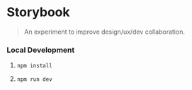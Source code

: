 # Storybook
> An experiment to improve design/ux/dev collaboration.

### Local Development

1. `npm install`

1. `npm run dev`
